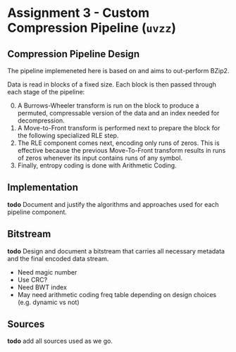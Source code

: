 # Assignment 3 - Custom Compression Pipeline (`uvzz`)

## Compression Pipeline Design
The pipeline implemeneted here is based on and aims to out-perform BZip2.

Data is read in blocks of a fixed size. 
Each block is then passed through each stage of the pipeline:

0. A Burrows-Wheeler transform is run on the block to produce a permuted, compressable version of the data and an index needed for decompression.
0. A Move-to-Front transform is performed next to prepare the block for the following specialized RLE step.
0. The RLE component comes next, encoding only runs of zeros. This is effective because the previous Move-To-Front transform results in runs of zeros whenever its input contains runs of any symbol.
0. Finally, entropy coding is done with Arithmetic Coding.

## Implementation

__todo__ Document and justify the algorithms and approaches used for each pipeline component.

## Bitstream

__todo__ Design and document a bitstream that carries all necessary metadata and the final encoded data stream.
- Need magic number
- Use CRC?
- Need BWT index
- May need arithmetic coding freq table depending on design choices (e.g. dynamic vs not)

## Sources

__todo__ add all sources used as we go.
